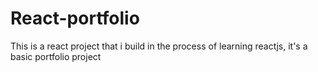 # React-portfolio
This is a react project that i build in the process of learning reactjs, it's a basic portfolio project 

